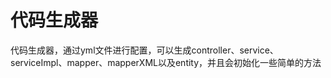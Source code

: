 # 代码生成器
代码生成器，通过yml文件进行配置，可以生成controller、service、serviceImpl、mapper、mapperXML以及entity，并且会初始化一些简单的方法
